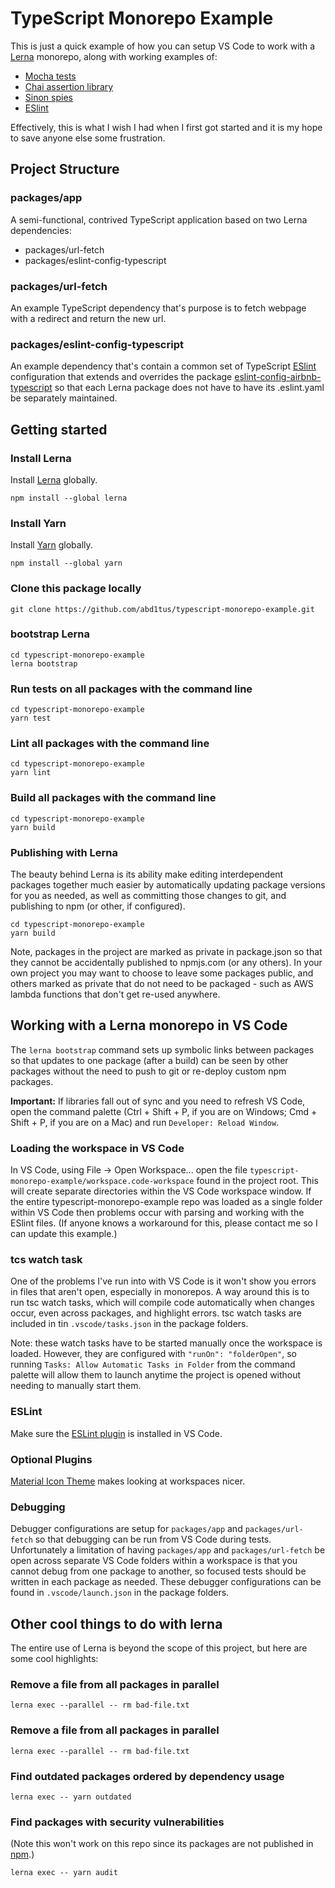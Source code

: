 
# TypeScript Monorepo Example

This is just a quick example of how you can setup VS Code to work with a [Lerna](https://lerna.js.org/) monorepo, along with working examples of:

* [Mocha tests](https://mochajs.org/)
* [Chai assertion library](https://www.chaijs.com/)
* [Sinon spies](https://sinonjs.org/)
* [ESlint](https://eslint.org/)

Effectively, this is what I wish I had when I first got started and it is my hope to save anyone else some frustration.

## Project Structure

### packages/app

A semi-functional, contrived TypeScript application based on two Lerna dependencies:

* packages/url-fetch
* packages/eslint-config-typescript

### packages/url-fetch
An example TypeScript dependency that's purpose is to fetch webpage with a redirect and return the new url.

### packages/eslint-config-typescript
An example dependency that's contain a common set of TypeScript [ESlint](https://eslint.org/) configuration that extends and overrides the package [eslint-config-airbnb-typescript](https://www.npmjs.com/package/eslint-config-airbnb-typescript) so that each Lerna package does not have to have its .eslint.yaml be separately maintained.


## Getting started

### Install Lerna

Install [Lerna](https://lerna.js.org/) globally.

```
npm install --global lerna
```

### Install Yarn

Install [Yarn](https://classic.yarnpkg.com/en/docs/install#mac-stable) globally.

```
npm install --global yarn
```

### Clone this package locally

```
git clone https://github.com/abd1tus/typescript-monorepo-example.git
```

### bootstrap Lerna

```
cd typescript-monorepo-example
lerna bootstrap
```
### Run tests on all packages with the command line
```
cd typescript-monorepo-example
yarn test
```

### Lint all packages with the command line
```
cd typescript-monorepo-example
yarn lint
```

### Build all packages with the command line
```
cd typescript-monorepo-example
yarn build
```

### Publishing with Lerna

The beauty behind Lerna is its ability make editing interdependent packages together much easier by automatically updating package versions for you as needed, as well as committing those changes to git, and publishing to npm (or other, if configured).

```
cd typescript-monorepo-example
yarn build
```

Note, packages in the project are marked as private in package.json so that they cannot be accidentally published to npmjs.com (or any others).  In your own project you may want to choose to leave some packages public, and others marked as private that do not need to be packaged - such as AWS lambda functions that don't get re-used anywhere.


## Working with a Lerna monorepo in VS Code

The ```lerna bootstrap``` command sets up symbolic links between packages so that updates to one package (after a build) can be seen by other packages without the need to push to git or re-deploy custom npm packages.

**Important:** If libraries fall out of sync and you need to refresh VS Code, open the command palette (Ctrl + Shift + P, if you are on Windows; Cmd + Shift + P, if you are on a Mac) and run ```Developer: Reload Window```.

### Loading the workspace in VS Code

In VS Code, using File -> Open Workspace... open the file ```typescript-monorepo-example/workspace.code-workspace``` found in the project root.  This will create separate directories within the VS Code workspace window.  If the entire typescript-monorepo-example repo was loaded as a single folder within VS Code then problems occur with parsing and working with the ESlint files.  (If anyone knows a workaround for this, please contact me so I can update this example.)


### tcs watch task
One of the problems I've run into with VS Code is it won't show you errors in files that aren't open, especially in monorepos.  A way around this is to run tsc watch tasks, which will compile code automatically when changes occur, even across packages, and highlight errors.  tsc watch tasks are included in tin ```.vscode/tasks.json``` in the package folders.   

Note: these watch tasks have to be started manually once the workspace is loaded.  However, they are configured with ```"runOn": "folderOpen"```,  so  running ```Tasks: Allow Automatic Tasks in Folder``` from the command palette will allow them to launch anytime the project is opened without needing to manually start them.

### ESLint

Make sure the [ESLint plugin](https://github.com/Microsoft/vscode-eslint) is installed in VS Code.

### Optional Plugins

[Material Icon Theme](https://github.com/PKief/vscode-material-icon-theme.git) makes looking at workspaces nicer.


### Debugging

Debugger configurations are setup for ```packages/app``` and ```packages/url-fetch``` so that debugging can be run from VS Code during tests.  Unfortunately a limitation of having ```packages/app``` and ```packages/url-fetch``` be open across separate VS Code folders within a workspace is that you cannot debug from one package to another, so focused tests should be written in each package as needed.  These debugger configurations can be found in ```.vscode/launch.json``` in the package folders.


## Other cool things to do with lerna

The entire use of Lerna is beyond the scope of this project, but here are some cool highlights:

### Remove a file from all packages in parallel
```
lerna exec --parallel -- rm bad-file.txt
```

### Remove a file from all packages in parallel
```
lerna exec --parallel -- rm bad-file.txt
```

### Find outdated packages ordered by dependency usage
```
lerna exec -- yarn outdated
```

### Find packages with security vulnerabilities
(Note this won't work on this repo since its packages are not published in [npm](https://www.npmjs.com/).)
```
lerna exec -- yarn audit
```
